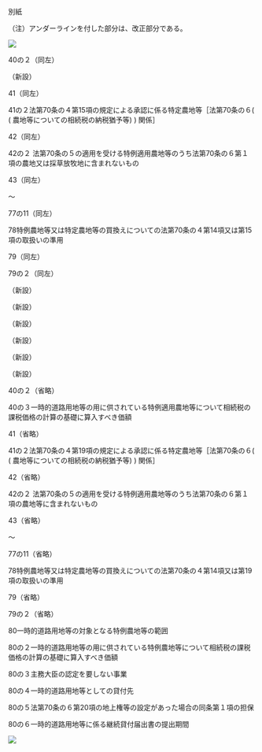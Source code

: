 別紙

（注）アンダーラインを付した部分は、改正部分である。

![](https://www.nta.go.jp/tmp/ec4608bf-9635-4131-8455-2374a978058a/images/95b1a740954b5232f6069c594c0943a67549f3f3f98d97753c5c1165dae0973c.jpg)

40の２（同左）

（新設）

41（同左）

41の２法第70条の４第15項の規定による承認に係る特定農地等［法第70条の６( ( 農地等についての相続税の納税猶予等) ) 関係］

42（同左）

42の２ 法第70条の５の適用を受ける特例適用農地等のうち法第70条の６第１ 項の農地又は採草放牧地に含まれないもの

43（同左）

～

77の11（同左）

78特例農地等又は特定農地等の買換えについての法第70条の４第14項又は第15項の取扱いの準用

79（同左）

79の２（同左）

（新設）

（新設）

（新設）

（新設）

（新設）

（新設）

40の２（省略）

40の３一時的道路用地等の用に供されている特例適用農地等について相続税の課税価格の計算の基礎に算入すべき価額

41（省略）

41の２法第70条の４第19項の規定による承認に係る特定農地等［法第70条の６( ( 農地等についての相続税の納税猶予等) ) 関係］

42（省略）

42の２ 法第70条の５の適用を受ける特例適用農地等のうち法第70条の６第１ 項の農地等に含まれないもの

43（省略）

～

77の11（省略）

78特例農地等又は特定農地等の買換えについての法第70条の４第14項又は第19項の取扱いの準用

79（省略）

79の２（省略）

80一時的道路用地等の対象となる特例農地等の範囲

80の２一時的道路用地等の用に供されている特例農地等について相続税の課税価格の計算の基礎に算入すべき価額

80の３主務大臣の認定を要しない事業

80の４一時的道路用地等としての貸付先

80の５法第70条の６第20項の地上権等の設定があった場合の同条第１項の担保

80の６一時的道路用地等に係る継続貸付届出書の提出期間

![](https://www.nta.go.jp/tmp/ec4608bf-9635-4131-8455-2374a978058a/images/f10e8ae8ecb20a9d30462a177111902b941ff72b3f4ba73768a366e00ee3a340.jpg)